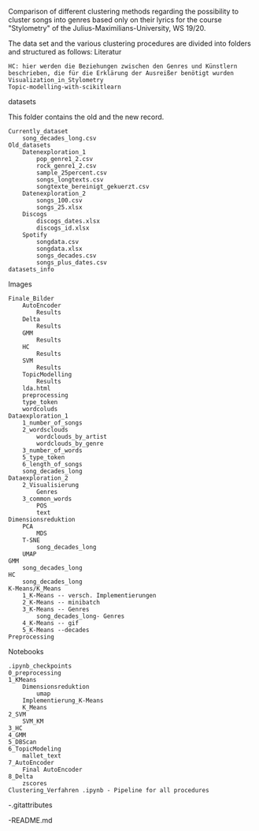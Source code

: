 Comparison of different clustering methods regarding the possibility to cluster songs into genres based only on their lyrics for the course "Stylometry" of the Julius-Maximilians-University, WS 19/20.

The data set and the various clustering procedures are divided into folders and structured as follows:
Literatur

    HC: hier werden die Beziehungen zwischen den Genres und Künstlern beschrieben, die für die Erklärung der Ausreißer benötigt wurden
    Visualization_in_Stylometry
    Topic-modelling-with-scikitlearn

datasets

This folder contains the old and the new record.

    Currently_dataset
        song_decades_long.csv
    Old_datasets
        Datenexploration_1
            pop_genre1_2.csv
            rock_genre1_2.csv
            sample_25percent.csv
            songs_longtexts.csv
            songtexte_bereinigt_gekuerzt.csv
        Datenexploration_2
            songs_100.csv
            songs_25.xlsx
        Discogs
            discogs_dates.xlsx
            discogs_id.xlsx
        Spotify
            songdata.csv
            songdata.xlsx
            songs_decades.csv
            songs_plus_dates.csv
    datasets_info

Images

    Finale_Bilder
        AutoEncoder
            Results
        Delta
            Results
        GMM
            Results
        HC
            Results
        SVM
            Results
        TopicModelling
            Results
        lda.html
        preprocessing
        type_token
        wordcoluds
    Dataexploration_1
        1_number_of_songs
        2_wordsclouds
            wordclouds_by_artist
            wordclouds_by_genre
        3_number_of_words
        5_type_token
        6_length_of_songs
        song_decades_long
    Dataexploration_2
        2_Visualisierung
            Genres
        3_common_words
            POS
            text
    Dimensionsreduktion
        PCA
            MDS
        T-SNE
            song_decades_long
        UMAP
    GMM
        song_decades_long
    HC
        song_decades_long
    K-Means/K_Means
        1_K-Means -- versch. Implementierungen
        2_K-Means -- minibatch
        3_K-Means -- Genres
            song_decades_long- Genres
        4_K-Means -- gif
        5_K-Means --decades
    Preprocessing

Notebooks

    .ipynb_checkpoints
    0_preprocessing
    1_KMeans
        Dimensionsreduktion
            umap
        Implementierung_K-Means
        K_Means
    2_SVM
        SVM_KM
    3_HC
    4_GMM
    5_DBScan
    6_TopicModeling
        mallet_text
    7_AutoEncoder
        Final AutoEncoder
    8_Delta
        zscores
    Clustering_Verfahren .ipynb - Pipeline for all procedures

-.gitattributes

-README.md

